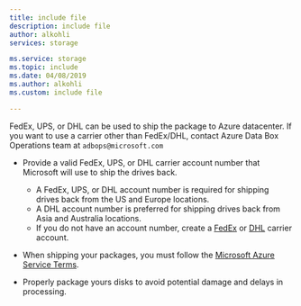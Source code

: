 ```yaml
---
title: include file
description: include file
author: alkohli
services: storage

ms.service: storage
ms.topic: include
ms.date: 04/08/2019
ms.author: alkohli
ms.custom: include file

---
```


FedEx, UPS, or DHL can be used to ship the package to Azure datacenter. If you want to use a carrier other than FedEx/DHL, contact Azure Data Box Operations team at `adbops@microsoft.com`

- Provide a valid FedEx, UPS, or DHL carrier account number that Microsoft will use to ship the drives back. 
    
    - A FedEx, UPS, or DHL account number is required for shipping drives back from the US and Europe locations. 
    - A DHL account number is preferred for shipping drives back from Asia and Australia locations. 
    - If you do not have an account number, create a [FedEx](https://www.fedex.com/us/oadr/) or [DHL](http://www.dhl.com/) carrier account.
- When shipping your packages, you must follow the [Microsoft Azure Service Terms](https://azure.microsoft.com/support/legal/services-terms/).
- Properly package yours disks to avoid potential damage and delays in processing.
